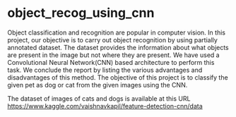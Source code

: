 # object_recog_using_cnn
Object classification and recognition are popular in computer vision. In this project, our objective is to carry out object recognition by using partially annotated dataset. The dataset provides the information about what objects are present in the image but not where they are present. We have used a Convolutional Neural Network(CNN) based architecture to perform this task. We conclude the report by listing the various advantages and disadvantages of this method. The objective of this project is to classify the given pet as dog or cat from the given images using the CNN.

The dataset of images of cats and dogs is available at this URL 
https://www.kaggle.com/vaishnavkapil/feature-detection-cnn/data
